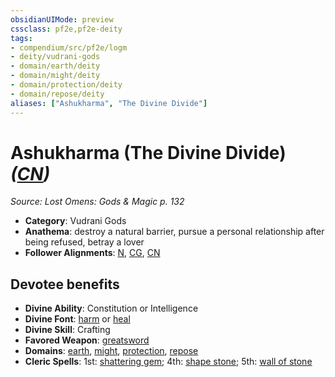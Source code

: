 ```yaml
---
obsidianUIMode: preview
cssclass: pf2e,pf2e-deity
tags:
- compendium/src/pf2e/logm
- deity/vudrani-gods
- domain/earth/deity
- domain/might/deity
- domain/protection/deity
- domain/repose/deity
aliases: ["Ashukharma", "The Divine Divide"]
---
```

# Ashukharma (The Divine Divide) *([CN](../../../Rules/traits/chaotic-neutral-b1.md))*  
*Source: Lost Omens: Gods & Magic p. 132*  

- **Category**: Vudrani Gods
- **Anathema**: destroy a natural barrier, pursue a personal relationship after being refused, betray a lover
- **Follower Alignments**: [N](../../../Rules/traits/neutral-b1.md), [CG](../../../Rules/traits/chaotic-good-b1.md), [CN](../../../Rules/traits/chaotic-neutral-b1.md)

## Devotee benefits

- **Divine Ability**: Constitution or Intelligence
- **Divine Font**: [harm](../../spells/harm.md) or [heal](../../spells/heal.md)
- **Divine Skill**: Crafting
- **Favored Weapon**: [greatsword](../../equipment/items/greatsword.md)
- **Domains**: [earth](../domains.md#Earth), [might](../domains.md#Might), [protection](../domains.md#Protection), [repose](../domains.md#Repose)
- **Cleric Spells**: 1st: [shattering gem](../../spells/shattering-gem-logm.md); 4th: [shape stone](../../spells/shape-stone.md); 5th: [wall of stone](../../spells/wall-of-stone.md)